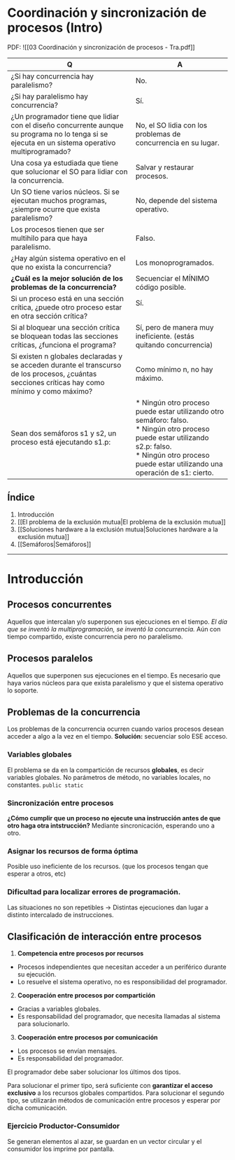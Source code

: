 

# Coordinación y sincronización de procesos (Intro)
PDF:
![[03 Coordinación y sincronización de procesos - Tra.pdf]]


| Q    | A    |
| --- | --- |
| ¿Si hay concurrencia hay paralelismo? | No. |
| ¿Si hay paralelismo hay concurrencia? | Sí. |
| ¿Un programador tiene que lidiar con el diseño concurrente aunque su programa no lo tenga si se ejecuta en un sistema operativo multiprogramado? | No, el SO lidia con los problemas de concurrencia en su lugar. |
| Una cosa ya estudiada que tiene que solucionar el SO para lidiar con la concurrencia. | Salvar y restaurar procesos. |
| Un SO tiene varios núcleos. Si se ejecutan muchos programas, ¿siempre ocurre que exista paralelismo? | No, depende del sistema operativo. |
| Los procesos tienen que ser multihilo para que haya paralelismo. | Falso. |
| ¿Hay algún sistema operativo en el que no exista la concurrencia? | Los monoprogramados.<br> |
| **¿Cuál es la mejor solución de los problemas de la concurrencia?** | Secuenciar el MÍNIMO código posible. |
| Si un proceso está en una sección crítica, ¿puede otro proceso estar en otra sección crítica? | Sí.<br><br> |
| Si al bloquear una sección crítica  se bloquean todas las secciones críticas, ¿funciona el programa? | Sí, pero de manera muy ineficiente. (estás quitando concurrencia) |
| Si existen n globales declaradas y se acceden durante el transcurso de los procesos, ¿cuántas secciones críticas hay como mínimo y como máximo? | Como mínimo n, no hay máximo. |
| Sean dos semáforos s1 y s2, un proceso está ejecutando s1.p: | * Ningún otro proceso puede estar utilizando otro semáforo: falso.<br>* Ningún otro proceso puede estar utilizando s2.p: falso.<br>* Ningún otro proceso puede estar utilizando una operación de s1: cierto. |

## Índice

1. Introducción
2. [[El problema de la exclusión mutua|El problema de la exclusión mutua]]
3. [[Soluciones hardware a la exclusión mutua|Soluciones hardware a la exclusión mutua]]
4. [[Semáforos|Semáforos]]



* * *

# Introducción


## Procesos concurrentes
Aquellos que intercalan y/o superponen sus ejecuciones en el tiempo.
_El día que se inventó la multiprogramación, se inventó la concurrencia._
Aún con tiempo compartido, existe concurrencia pero no paralelismo.


## Procesos paralelos
Aquellos que superponen sus ejecuciones en el tiempo.
Es necesario que haya varios núcleos para que exista paralelismo y que el sistema operativo lo soporte.


## Problemas de la concurrencia
Los problemas de la concurrencia ocurren cuando varios procesos desean acceder a algo a la vez en el tiempo.
**Solución:** secuenciar solo ESE acceso.


### Variables globales
El problema se da en la compartición de recursos **globales**, es decir variables globales. No parámetros de método, no variables locales, no constantes. `public static`


### Sincronización entre procesos
**¿Cómo cumplir que un proceso no ejecute una instrucción antes de que otro haga otra intstrucción?**
Mediante sincronicación, esperando uno a otro.


### Asignar los recursos de forma óptima
Posible uso ineficiente de los recursos. (que los procesos tengan que esperar a otros, etc)


### Dificultad para localizar errores de programación.
Las situaciones no son repetibles → Distintas ejecuciones dan lugar a distinto intercalado de instrucciones.


## Clasificación de interacción entre procesos
1. **Competencia entre procesos por recursos**
  * Procesos independientes que necesitan acceder a un periférico durante su ejecución.
  * Lo resuelve el sistema operativo, no es responsibilidad del programador.
2. **Cooperación entre procesos por compartición**
  * Gracias a variables globales.
  * Es responsabilidad del programador, que necesita llamadas al sistema para solucionarlo.
3. **Cooperación entre procesos por comunicación**
  * Los procesos se envían mensajes.
  * Es responsabilidad del programador.


El programador debe saber solucionar los últimos dos tipos.

Para solucionar el primer tipo, será suficiente con **garantizar el acceso exclusivo** a los recursos globales compartidos.
Para solucionar el segundo tipo, se utilizarán métodos de comunicación entre procesos y esperar por dicha comunicación.


### Ejercicio Productor-Consumidor
Se generan elementos al azar, se guardan en un vector circular y el consumidor los imprime por pantalla.   
